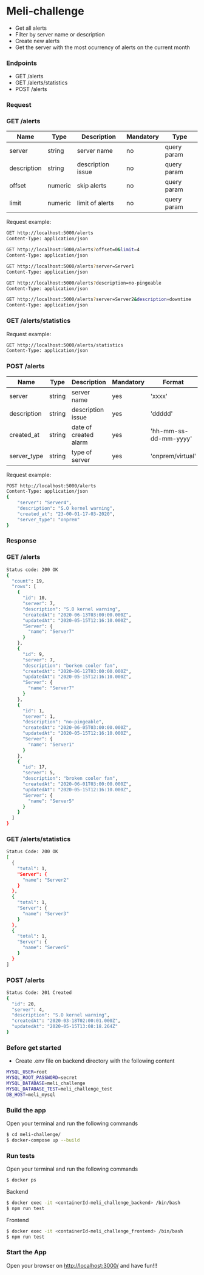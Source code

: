 # Meli-challenge

-   Get all alerts
-   Filter by server name or description
-   Create new alerts
-   Get the server with the most ocurrency of alerts on the current month

### Endpoints

-   GET /alerts
-   GET /alerts/statistics
-   POST /alerts

### Request

### GET /alerts

| Name        | Type    | Description       | Mandatory | Type        |
| ----------- | ------- | ----------------- | --------- | ----------- |
| server      | string  | server name       | no        | query param |
| description | string  | description issue | no        | query param |
| offset      | numeric | skip alerts       | no        | query param |
| limit       | numeric | limit of alerts   | no        | query param |

Request example:

```sh
GET http://localhost:5000/alerts
Content-Type: application/json
```

```sh
GET http://localhost:5000/alerts?offset=0&limit=4
Content-Type: application/json
```

```sh
GET http://localhost:5000/alerts?server=Server1
Content-Type: application/json
```

```sh
GET http://localhost:5000/alerts?description=no-pingeable
Content-Type: application/json
```

```sh
GET http://localhost:5000/alerts?server=Server2&description=downtime
Content-Type: application/json
```

### GET /alerts/statistics

Request example:

```sh
GET http://localhost:5000/alerts/statistics
Content-Type: application/json
```

### POST /alerts

| Name        | Type   | Description           | Mandatory | Format                | Type       |
| ----------- | ------ | --------------------- | --------- | --------------------- | ---------- |
| server      | string | server name           | yes       | 'xxxx'                | body param |
| description | string | description issue     | yes       | 'ddddd'               | body param |
| created_at  | string | date of created alarm | yes       | 'hh-mm-ss-dd-mm-yyyy' | body param |
| server_type | string | type of server        | yes       | 'onprem/virtual'      | body param |

Request example:

```sh
POST http://localhost:5000/alerts
Content-Type: application/json
{
    "server": "Server4",
    "description": "S.O kernel warning",
    "created_at": "23-00-01-17-03-2020",
    "server_type": "onprem"
}
```

### Response

### GET /alerts

```sh
Status code: 200 OK
{
  "count": 19,
  "rows": [
    {
      "id": 10,
      "server": 7,
      "description": "S.O kernel warning",
      "createdAt": "2020-06-13T03:00:00.000Z",
      "updatedAt": "2020-05-15T12:16:10.000Z",
      "Server": {
        "name": "Server7"
      }
    },
    {
      "id": 9,
      "server": 7,
      "description": "borken cooler fan",
      "createdAt": "2020-06-12T03:00:00.000Z",
      "updatedAt": "2020-05-15T12:16:10.000Z",
      "Server": {
        "name": "Server7"
      }
    },
    {
      "id": 1,
      "server": 1,
      "description": "no-pingeable",
      "createdAt": "2020-06-05T03:00:00.000Z",
      "updatedAt": "2020-05-15T12:16:10.000Z",
      "Server": {
        "name": "Server1"
      }
    },
    {
      "id": 17,
      "server": 5,
      "description": "broken cooler fan",
      "createdAt": "2020-06-01T03:00:00.000Z",
      "updatedAt": "2020-05-15T12:16:10.000Z",
      "Server": {
        "name": "Server5"
      }
    }
  ]
}
```

### GET /alerts/statistics

```sh
Status Code: 200 OK
[
  {
    "total": 1,
    "Server": {
      "name": "Server2"
    }
  },
  {
    "total": 1,
    "Server": {
      "name": "Server3"
    }
  },
  {
    "total": 1,
    "Server": {
      "name": "Server6"
    }
  }
]
```

### POST /alerts

```sh
Status Code: 201 Created
{
  "id": 20,
  "server": 4,
  "description": "S.O kernel warning",
  "createdAt": "2020-03-18T02:00:01.000Z",
  "updatedAt": "2020-05-15T13:08:18.264Z"
}
```

### Before get started

-   Create .env file on backend directory with the following content

```sh
MYSQL_USER=root
MYSQL_ROOT_PASSWORD=secret
MYSQL_DATABASE=meli_challenge
MYSQL_DATABASE_TEST=meli_challenge_test
DB_HOST=meli_mysql
```

### Build the app

Open your terminal and run the following commands

```sh
$ cd meli-challenge/
$ docker-compose up --build
```

### Run tests

Open your terminal and run the following commands

```sh
$ docker ps
```

Backend

```sh
$ docker exec -it <containerId-meli_challenge_backend> /bin/bash
$ npm run test
```

Frontend

```sh
$ docker exec -it <containerId-meli_challenge_frontend> /bin/bash
$ npm run test
```

### Start the App

Open your browser on [http://localhost:3000/] and have fun!!!

[//]: #
[http://localhost:3000/]: http://localhost:3000/
